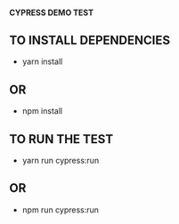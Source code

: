 #### CYPRESS DEMO TEST 

## TO INSTALL DEPENDENCIES
-   yarn install

## OR

-   npm install

## TO RUN THE TEST 
-   yarn run cypress:run

## OR

-   npm run cypress:run

